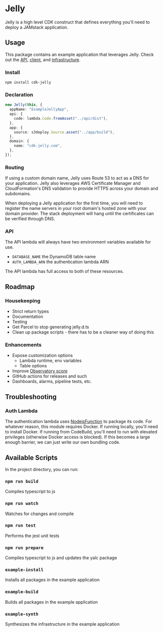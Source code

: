# Jelly

Jelly is a high level CDK construct that defines everything you'll need to deploy a JAMstack application.

## Usage

This package contains an example application that leverages Jelly.
Check out the [API][1], [client][2], and [infrastructure][3].

[1]: example/packages/api
[2]: example/packages/app
[3]: example/packages/infrastructure

### Install

```
npm install cdk-jelly
```

### Declaration

```typescript
new Jelly(this, {
  appName: "ExampleJellyApp",
  api: {
    code: lambda.Code.fromAsset("../api/dist"),
  },
  app: {
    source: s3deploy.Source.asset("../app/build"),
  },
  domain: {
    name: "cdk-jelly.com",
  },
});
```

### Routing

If using a custom domain name, Jelly uses Route 53 to act as a DNS for your application.
Jelly also leverages AWS Certificate Manager and CloudFormation's DNS validation to provide HTTPS across your domain and subdomains.

When deploying a Jelly application for the first time, you will need to register the name servers in your root domain's hosted zone with your domain provider. The stack deployment will hang until the certificates can be verified through DNS.

### API

The API lambda will always have two environment variables available for use.

- `DATABASE_NAME` the DynamoDB table name
- `AUTH_LAMBDA_ARN` the authentication lambda ARN

The API lambda has full access to both of these resources.

## Roadmap

### Housekeeping

- Strict return types
- Documentation
- Testing
- Get Parcel to stop generating jelly.d.ts
- Clean up package scripts - there has to be a cleaner way of doing this

### Enhancements

- Expose customization options
  - Lambda runtime, env variables
  - Table options
- Improve [Observatory score](https://observatory.mozilla.org/analyze/cdk-jelly.com)
- GitHub actions for releases and such
- Dashboards, alarms, pipeline tests, etc.

## Troubleshooting

### Auth Lambda

The authentication lambda uses [NodejsFunction][4] to package its code.
For whatever reason, this module requires Docker. If running locally, you'll need to install Docker.
If running from CodeBuild, you'll need to run with elevated privileges (otherwise Docker access is blocked). If this becomes a large enough barrier, we can just write our own bundling code.

[4]: https://docs.aws.amazon.com/cdk/api/latest/docs/aws-lambda-nodejs-readme.html

## Available Scripts

In the project directory, you can run:

### `npm run build`

Compiles typescript to js

### `npm run watch`

Watches for changes and compile

### `npm run test`

Performs the jest unit tests

### `npm run prepare`

Compiles typescript to js and updates the yalc package

### `example-install`

Installs all packages in the example application

### `example-build`

Builds all packages in the example application

### `example-synth`

Synthesizes the infrastructure in the example application
